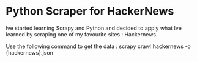 # Python Scraper for HackerNews

Ive started learning Scrapy and Python and decided to apply what Ive learned by scraping one of my favourite sites : Hackernews.

Use the following command to get the data : 
scrapy crawl hackernews -o {hackernews}.json
